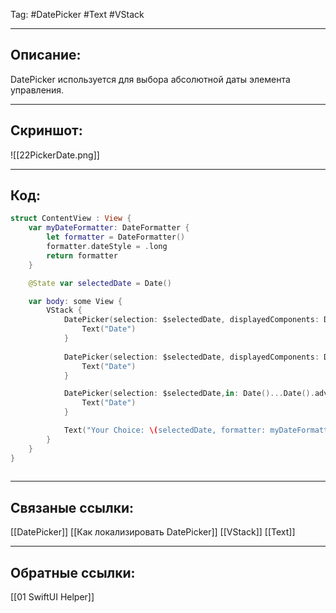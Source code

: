 Tag: #DatePicker #Text #VStack 

---
## Описание:
DatePicker используется для выбора абсолютной даты элемента управления.

---
## Скриншот:
![[22PickerDate.png]]

---
## Код:

``` swift
struct ContentView : View {
    var myDateFormatter: DateFormatter {
        let formatter = DateFormatter()
        formatter.dateStyle = .long
        return formatter
    }

    @State var selectedDate = Date()

    var body: some View {
        VStack {
            DatePicker(selection: $selectedDate, displayedComponents: DatePickerComponents.hourAndMinute) {
                Text("Date")
            }
            
            DatePicker(selection: $selectedDate, displayedComponents: DatePickerComponents.date) {
                Text("Date")
            }

            DatePicker(selection: $selectedDate,in: Date()...Date().advanced(by: 7*24*3600), displayedComponents: [.date, .hourAndMinute]) {
                Text("Date")
            }

            Text("Your Choice: \(selectedDate, formatter: myDateFormatter)")
        }
    }
}
				
```



---
## Связаные ссылки:
[[DatePicker]]
[[Как локализировать DatePicker]]
[[VStack]]
[[Text]]

---
## Обратные ссылки:
[[01 SwiftUI Helper]]